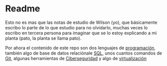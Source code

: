 # Readme

Esto no es mas que las notas de estudio de Wilson (yo), que básicamente escribo lo parte de lo que estudio para no olvidarlo, muchas veces lo escribo en tercera persona para imaginar que se lo estoy explicando a mi planta (pato, la planta se llama pato).

Por ahora el contenido de este repo son dos lenguajes de [programación](Programming/README.md), también algo de base de datos relaciónale [SQL](SQL/README.md), unos cuantos comandos de [Git](Git/README.md), algunas herramientas de [Ciberseguridad](Cybersecurity/README.md) y algo de [virtualización](Virtualización/README.md) 